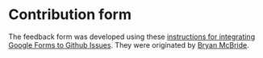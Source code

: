 ---
---
# Contribution form

The feedback form was developed using these
[instructions for integrating Google Forms to Github Issues](https://gist.github.com/gilesdring/98b15cacb3725555a20f90b1ffa600ab).
They were originated by [Bryan McBride](https://github.com/bmcbride).